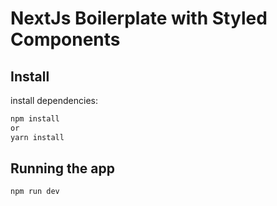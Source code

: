 # NextJs Boilerplate with Styled Components

## Install

install dependencies:
```bash
npm install
or
yarn install
```

## Running the app
```bash
npm run dev
```
